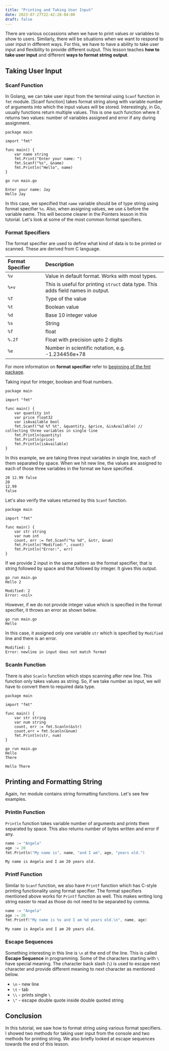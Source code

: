```yaml
---
title: "Printing and Taking User Input"
date: 2023-07-27T22:42:28-04:00
draft: false
---
```


There are various occassions when we have to print values or variables to show to users. Similarly, there will be situations when we want to respond to user input in different ways. For this, we have to have a ability to take user input and flexibility to provide different output. This lesson teaches **how to take user input** and different **ways to format string output**.

## Taking User Input

### Scanf Function

In Golang, we can take user input from the terminal using `Scanf` function in `fmt` module. [Scanf function] takes format string along with variable number of arguments into which the input values will be stored. Interestingly, in Go, usually functions return multiple values. This is one such function where it returns two values: number of variables assigned and error if any during assignment.

```go{ filename="main.go" }
package main

import "fmt"

func main() {
	var name string
	fmt.Print("Enter your name: ")
	fmt.Scanf("%s", &name)
	fmt.Println("Hello", name)
}
```

```shell
go run main.go
```

```output{ lineNos=false }
Enter your name: Jay
Hello Jay
```

In this case, we specified that `name` variable should be of type string using format specifier `%s`. Also, when assigning values, we use `&` before the variable name. This will become clearer in the Pointers lesson in this tutorial. Let's look at some of the most common format specifiers.

### Format Specifiers

The format specifier are used to define what kind of data is to be printed or scanned. These are derived from C language.

| Format Specifier | Description |
|:-----------------|:------------|
| `%v` | Value in default format. Works with most types. |
| `%+v` | This is useful for printing `struct` data type. This adds field names in output. |
| `%T` | Type of the value |
| `%t` | Boolean value |
| `%d` | Base 10 integer value |
| `%s` | String |
| `%f` | float |
| `%.2f` | Float with precision upto 2 digits |
| `%e` | Number in scientific notation, e.g. -1.234456e+78 |

For more information on **format specifier** refer to [beginning of the fmt package](https://pkg.go.dev/fmt).

Taking input for integer, boolean and float numbers.

```go{filename="main.go"}
package main

import "fmt"

func main() {
    var quantity int
    var price float32
    var isAvailable bool
    fmt.Scanf("%d %f %t", &quantity, &price, &isAvailable) // collecting three variables in single line
    fmt.Println(quantity)
    fmt.Println(price)
    fmt.Println(isAvailable)
}
```

In this example, we are taking three input variables in single line, each of them separated by space. When we hit new line, the values are assigned to each of those three variables in the format we have specified.

```output{lineNos=false}
20 12.99 false
20
12.99
false
```

Let's also verify the values returned by this `Scanf` function.

```go{filename = "main.go"}
package main

import "fmt"

func main() {
    var str string
	var num int
	count, err := fmt.Scanf("%s %d", &str, &num)
	fmt.Println("Modified:", count)
	fmt.Println("Error:", err)
}
```

If we provide 2 input in the same pattern as the format specifier, that is string followed by space and that followed by integer. It gives this output.

```shell
go run main.go
Hello 2
```

```output{lineNos=false}
Modified: 2
Error: <nil>
```

However, if we do not provide integer value which is specified in the format specifier, it throws an error as shown below.

```shell
go run main.go
Hello
```

In this case, it assigned only one variable `str` which is specified by `Modified` line and there is an error.

```output{lineNos=false}
Modified: 1
Error: newline in input does not match format
```

### Scanln Function

There is also `Scanln` function which stops scanning after new line. This function only takes values as string. So, if we take number as input, we will have to convert them to required data type.

```go{filename="main.go"}
package main

import "fmt"

func main() {
    var str string
	var num string
	count, err := fmt.Scanln(&str)
    count,err = fmt.Scanln(&num)
    fmt.Println(str, num)
}
```

```shell
go run main.go
Hello
There
```

```output{lineNos=false}
Hello There
```

## Printing and Formatting String

Again, `fmt` module contains string formatting functions. Let's see few examples.

### Println Function

`Println` function takes variable number of arguments and prints them separated by space. This also returns number of bytes written and error if any.

```go
name := "Angela"
age := 20
fmt.Println("My name is", name, "and I am", age, "years old.")
```

```output{lineNos=false}
My name is Angela and I am 20 years old.
```

### Printf Function

Similar to `Scanf` function, we also have `Printf` function which has C-style printing functionality using format specifier. The format specifiers mentioned above works for `Printf` function as well. This makes writing long string easier to read as those do not need to be separated by comma.

```go
name := "Angela"
age := 20
fmt.Printf("My name is %s and I am %d years old.\n", name, age)
```

```output{lineNos=false}
My name is Angela and I am 20 years old.
```

### Escape Sequences

Something interesting in this line is `\n` at the end of the line. This is called **Escape Sequence** in programming. Some of the characters starting with `\` have special meaning. The character back slash (`\`) is used to escape next character and provide different meaning to next character as mentioned below.

- `\n` - new line
- `\t` - tab
- `\\` - prints single `\`
- `\"` - escape double quote inside double quoted string

## Conclusion

In this tutorial, we saw how to format string using various format specifiers. I showed two methods for taking user input from the console and two methods for printing string. We also briefly looked at escape sequences towards the end of this lesson.